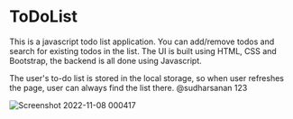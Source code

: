 # ToDoList
This is a javascript todo list application. 
You can add/remove todos and search for existing todos in the list.
The UI is built using HTML, CSS and Bootstrap, the backend is all done using Javascript.

The user's to-do list is stored in the local storage, so when user refreshes the page, user can always find the list there.
@sudharsanan 123


![Screenshot 2022-11-08 000417](https://user-images.githubusercontent.com/109327528/200388138-694c4c97-3757-43f8-b0ed-21330cd1c56a.png)
